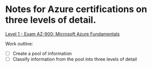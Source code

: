 # Notes for Azure certifications on three levels of detail.

[Level 1 - Exam AZ-900: Microsoft Azure Fundamentals](lvl-1_az-900-fundamentals.md)

Work outline:
- [ ] Create a pool of information
- [ ] Classify information from the pool into three levels of detail